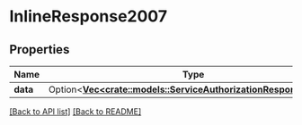 # InlineResponse2007

## Properties

Name | Type | Description | Notes
------------ | ------------- | ------------- | -------------
**data** | Option<[**Vec&lt;crate::models::ServiceAuthorizationResponseData&gt;**](ServiceAuthorizationResponseData.md)> |  | 

[[Back to API list]](../README.md#documentation-for-api-endpoints) [[Back to README]](../README.md)


